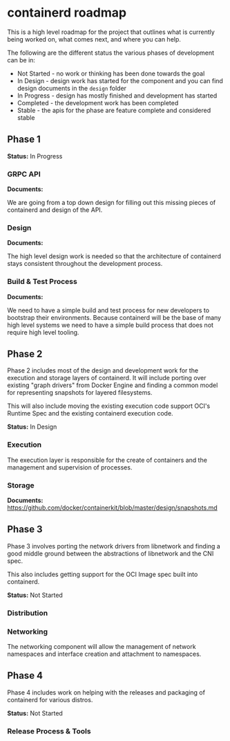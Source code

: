 # containerd roadmap

This is a high level roadmap for the project that outlines what is currently being worked on, what comes next, and where you can help.

The following are the different status the various phases of development can be in:
* Not Started - no work or thinking has been done towards the goal
* In Design - design work has started for the component and you can find design documents in the `design` folder
* In Progress - design has mostly finished and development has started
* Completed - the development work has been completed
* Stable - the apis for the phase are feature complete and considered stable

## Phase 1

**Status:** In Progress

### GRPC API 

**Documents:**

We are going from a top down design for filling out this missing pieces of containerd and design of the API.

### Design

**Documents:** 

The high level design work is needed so that the architecture of containerd stays consistent throughout the development process.

### Build & Test Process

**Documents:**

We need to have a simple build and test process for new developers to bootstrap their environments.
Because containerd will be the base of many high level systems we need to have a simple build process that does
not require high level tooling.

## Phase 2

Phase 2 includes most of the design and development work for the execution and storage layers of containerd.
It will include porting over existing "graph drivers" from Docker Engine and finding a common model for representing snapshots for layered filesystems.

This will also include moving the existing execution code support OCI's Runtime Spec and the existing containerd execution code.

**Status:** In Design

### Execution

The execution layer is responsible for the create of containers and the management and supervision of processes.

### Storage

**Documents:** https://github.com/docker/containerkit/blob/master/design/snapshots.md

## Phase 3

Phase 3 involves porting the network drivers from libnetwork and finding a good middle ground between the abstractions of libnetwork and the CNI spec.

This also includes getting support for the OCI Image spec built into containerd.

**Status:** Not Started

### Distribution

### Networking

The networking component will allow the management of network namespaces and interface creation and attachment to namespaces.

## Phase 4

Phase 4 includes work on helping with the releases and packaging of containerd for various distros.

**Status:** Not Started

### Release Process & Tools

